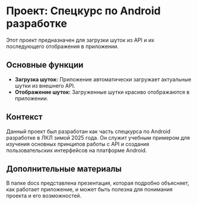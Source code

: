 # Проект: Спецкурс по Android разработке  
Этот проект предназначен для загрузки шуток из API и их последующего отображения в приложении.  

## Основные функции  
- **Загрузка шуток:** Приложение автоматически загружает актуальные шутки из внешнего API.  
- **Отображение шуток:** Загруженные шутки красиво отображаются в приложении.  

## Контекст  
Данный проект был разработан как часть спецкурса по Android разработке в ЛКЛ зимой 2025 года. Он служит учебным примером для изучения основных принципов работы с API и создания пользовательских интерфейсов на платформе Android.  

## Дополнительные материалы
В папке docs представлена презентация, которая подробно объясняет, как работает приложение, и может быть полезна для понимания проекта и его возможностей.  